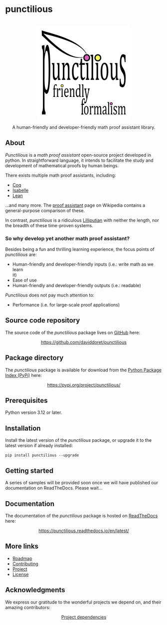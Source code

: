 # punctilious

<br />
<div align="center">
  <a href="https://github.com/daviddoret/punctilious">
    <img 
src="https://github.com/daviddoret/punctilious/raw/master/branding/punctilious-logo-full-light-600x600-white.png" 
alt="The punctilious logo" width="300" height="300">
  </a>
</div>
<p align="center">
    A human-friendly and developer-friendly math proof assistant library.
</p>

## About

*Punctilious* is a *math proof assistant* open-source project developed in
python. In straightforward language, it intends to facilitate the study and
development of mathematical proofs by human beings.

There exists multiple math proof assistants, including:

* [Coq](https://coq.inria.fr/)
* [Isabelle](https://isabelle.in.tum.de/)
* [Lean](https://leanprover.github.io/)

...and many more. The [proof assistant](https://en.wikipedia.org/wiki/Proof_assistant) page on Wikipedia contains a
general-purpose comparison of these.

In contrast, *punctilious* is a ridiculous [Lilliputian](https://en.wikipedia.org/wiki/Lilliput_and_Blefuscu) with
neither the length, nor the breadth of these time-proven systems.

### So why develop yet another math proof assistant?

Besides being a fun and thrilling learning experience, the focus points of
*punctilious* are:

* Human-friendly and developer-friendly inputs (i.e.: write math as we learn \
  it)
* Ease of use
* Human-friendly and developer-friendly outputs (i.e.: readable)

*Punctilious* does not pay much attention to:

* Performance (i.e. for large-scale proof applications)

## Source code repository

The source code of the *punctilious* package lives on [GitHub](https://github.com/) here:
<p align="center">
<a href="https://github.com/daviddoret/punctilious">
https://github.com/daviddoret/punctilious</a></p>

## Package directory

The *punctilious* package is available for download from the
[Python Package Index (PyPi)](https://pypi.org/) here:
<p align="center">
<a href="https://pypi.org/project/punctilious/">
https://pypi.org/project/punctilious/</a></p>

## Prerequisites

Python version 3.12 or later.

## Installation

Install the latest version of the *punctilious* package, or upgrade it to the
latest version if already installed:

```console
pip install punctilious --upgrade
```

## Getting started

A series of samples will be provided soon once we will have published our
documentation on ReadTheDocs. Please wait...

## Documentation

The documentation of the *punctilious* package is hosted on
[ReadTheDocs](https://docs.readthedocs.io/) here:
<p align="center">
<a href="https://punctilious.readthedocs.io/en/latest/">
https://punctilious.readthedocs.io/en/latest/</a></p>

## More links

* [Roadmap](https://punctilious.readthedocs.io/en/latest/front_matter/roadmap_front_matter.html)
* [Contributing](https://punctilious.readthedocs.io/en/latest/front_matter/contributing_front_matter.html)
* [Project](https://punctilious.readthedocs.io/en/latest/front_matter/project_front_matter.html)
* [License](https://github.com/daviddoret/punctilious/blob/master/LICENSE)

## Acknowledgments

We express our gratitude to the wonderful projects we depend on, and their
amazing contributors:
<p align="center">
<a href="https://github.com/daviddoret/punctilious/network/dependencies">
Project dependencies</a></p>
